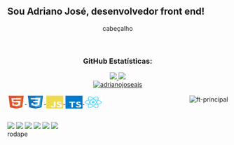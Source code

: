 ## Sou Adriano José, desenvolvedor front end!
  
  <header>
  cabeçalho
  </header>
  
<h3 align="center" height="20" >GitHub Estatísticas:</h3>

<div align="center">
  <a href="https://github.com/adrianojoseajs">
  <img height="160em" src="https://github-readme-stats.vercel.app/api?username=adrianojoseajs&show_icons=true&theme=dark" &include_all_commits=true&count_private=true"/>
  <img height="160em" src="https://github-readme-stats.vercel.app/api/top-langs/?username=adrianojoseajs&layout=compact&langs_count=7&theme=dark   "/>
</div>
                                                                                                                                                    
                                                                                                                                                    
                                                                                                                                                    
                                                                                                                                                    
                                                                                                                                                    
 
 <div align="center">
  <img height="200" width="750" src="https://github-readme-streak-stats.herokuapp.com/?user=adrianojoseajs&theme=dark" alt="adrianojoseajs" />
</div>
  
<div style="display: inline_block"><br>
  <img align="center" alt="Adriano-HTML" height="30" width="40" src="https://raw.githubusercontent.com/devicons/devicon/master/icons/html5/html5-original.svg">
  <img align="center" alt="Adriano-CSS" height="30" width="40" src="https://raw.githubusercontent.com/devicons/devicon/master/icons/css3/css3-original.svg">
  <img align="center" alt="Adriano-Js" height="30" width="40" src="https://raw.githubusercontent.com/devicons/devicon/master/icons/javascript/javascript-plain.svg">
  <img align="center" alt="Adriano-Ts" height="30" width="40" src="https://raw.githubusercontent.com/devicons/devicon/master/icons/typescript/typescript-plain.svg">
  <img align="center" alt="Adriano-React" height="30" width="40" src="https://raw.githubusercontent.com/devicons/devicon/master/icons/react/react-original.svg">
  <img align="right" alt="ft-principal" height="150" border-radius="50px" src="https://i.ibb.co/f2hnpFX/ft-principal.jpg">
</div>
  
  ##
 
<div> 
  <a href="https://www.youtube.com/channel/UCvwqrxvKnj1tG2SbWOqvEPA" target="_blank"><img src="https://img.shields.io/badge/YouTube-FF0000?style=for-the-badge&logo=youtube&logoColor=white" target="_blank"></a>
  <a href="https://www.instagram.com/adrianojoseajs/" target="_blank"><img src="https://img.shields.io/badge/-Instagram-%23E4405F?style=for-the-badge&logo=instagram&logoColor=white" target="_blank"></a>
 	<a href="https://www.twitch.tv/rafaballerinii" target="_blank"><img src="https://img.shields.io/badge/Twitch-9146FF?style=for-the-badge&logo=twitch&logoColor=white" target="_blank"></a>
 <a href="https://discord.com/channels/942266705718181919/942266706280206369" target="_blank"><img src="https://img.shields.io/badge/Discord-7289DA?style=for-the-badge&logo=discord&logoColor=white" target="_blank"></a> 
  <a href = "mailto:adrianojosedasilvaajs"><img src="https://img.shields.io/badge/-Gmail-%23333?style=for-the-badge&logo=gmail&logoColor=white" target="_blank"></a>
  <a href="https://www.linkedin.com/in/adrianojosedasilvaajs" target="_blank"><img src="https://img.shields.io/badge/-LinkedIn-%230077B5?style=for-the-badge&logo=linkedin&logoColor=white" target="_blank"></a> 
 
<!--   ![Snake animation](https://github.com/rafaballerini/rafaballerini/blob/output/github-contribution-grid-snake.svg) -->
 
</div>

  <footer>
  rodape
  </footer>
